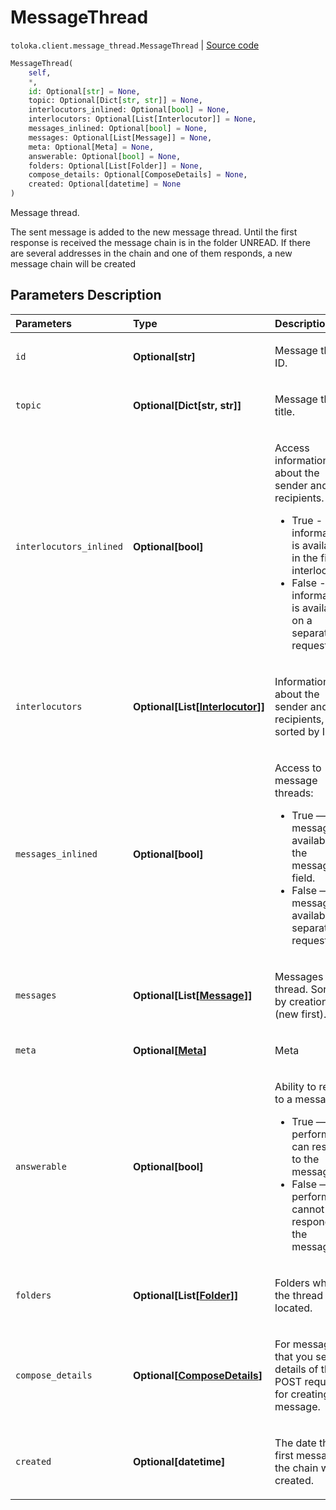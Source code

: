 # MessageThread
`toloka.client.message_thread.MessageThread` | [Source code](https://github.com/Toloka/toloka-kit/blob/v0.1.24/src/client/message_thread.py#L76)

```python
MessageThread(
    self,
    *,
    id: Optional[str] = None,
    topic: Optional[Dict[str, str]] = None,
    interlocutors_inlined: Optional[bool] = None,
    interlocutors: Optional[List[Interlocutor]] = None,
    messages_inlined: Optional[bool] = None,
    messages: Optional[List[Message]] = None,
    meta: Optional[Meta] = None,
    answerable: Optional[bool] = None,
    folders: Optional[List[Folder]] = None,
    compose_details: Optional[ComposeDetails] = None,
    created: Optional[datetime] = None
)
```

Message thread.


The sent message is added to the new message thread. Until the first response is received the message chain is in
the folder UNREAD. If there are several addresses in the chain and one of them responds, a new message chain
will be created

## Parameters Description

| Parameters | Type | Description |
| :----------| :----| :-----------|
`id`|**Optional\[str\]**|<p>Message thread ID.</p>
`topic`|**Optional\[Dict\[str, str\]\]**|<p>Message thread title.</p>
`interlocutors_inlined`|**Optional\[bool\]**|<p>Access information about the sender and recipients.<ul><li>True - information is available in the field interlocutors.</li><li>False - information is available on a separate request.</li></ul></p>
`interlocutors`|**Optional\[List\[[Interlocutor](toloka.client.message_thread.Interlocutor.md)\]\]**|<p>Information about the sender and recipients, sorted by IDs.</p>
`messages_inlined`|**Optional\[bool\]**|<p>Access to message threads:<ul><li>True — The message is available in the messages field.</li><li>False — The message is available in a separate request.</li></ul></p>
`messages`|**Optional\[List\[[Message](toloka.client.message_thread.MessageThread.Message.md)\]\]**|<p>Messages in the thread. Sorted by creation date (new first).</p>
`meta`|**Optional\[[Meta](toloka.client.message_thread.MessageThread.Meta.md)\]**|<p>Meta</p>
`answerable`|**Optional\[bool\]**|<p>Ability to reply to a message:<ul><li>True — The performer can respond to the message.</li><li>False — The performer cannot respond to the message.</li></ul></p>
`folders`|**Optional\[List\[[Folder](toloka.client.message_thread.Folder.md)\]\]**|<p>Folders where the thread is located.</p>
`compose_details`|**Optional\[[ComposeDetails](toloka.client.message_thread.MessageThread.ComposeDetails.md)\]**|<p>For messages that you sent: details of the POST request for creating the message.</p>
`created`|**Optional\[datetime\]**|<p>The date the first message in the chain was created.</p>
